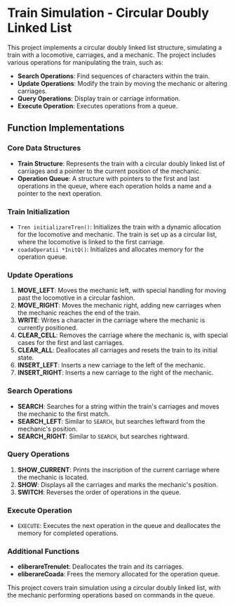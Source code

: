 # Train Simulation - Circular Doubly Linked List

This project implements a circular doubly linked list structure, simulating a train with a locomotive, carriages, and a mechanic. The project includes various operations for manipulating the train, such as:

- **Search Operations**: Find sequences of characters within the train.
- **Update Operations**: Modify the train by moving the mechanic or altering carriages.
- **Query Operations**: Display train or carriage information.
- **Execute Operation**: Executes operations from a queue.

## Function Implementations

### Core Data Structures
- **Train Structure**: Represents the train with a circular doubly linked list of carriages and a pointer to the current position of the mechanic.
- **Operation Queue**: A structure with pointers to the first and last operations in the queue, where each operation holds a name and a pointer to the next operation.

### Train Initialization
- `Tren initializareTren()`: Initializes the train with a dynamic allocation for the locomotive and mechanic. The train is set up as a circular list, where the locomotive is linked to the first carriage.
- `coadaOperatii *InitQ()`: Initializes and allocates memory for the operation queue.

### Update Operations
1. **MOVE_LEFT**: Moves the mechanic left, with special handling for moving past the locomotive in a circular fashion.
2. **MOVE_RIGHT**: Moves the mechanic right, adding new carriages when the mechanic reaches the end of the train.
3. **WRITE**: Writes a character in the carriage where the mechanic is currently positioned.
4. **CLEAR_CELL**: Removes the carriage where the mechanic is, with special cases for the first and last carriages.
5. **CLEAR_ALL**: Deallocates all carriages and resets the train to its initial state.
6. **INSERT_LEFT**: Inserts a new carriage to the left of the mechanic.
7. **INSERT_RIGHT**: Inserts a new carriage to the right of the mechanic.

### Search Operations
- **SEARCH**: Searches for a string within the train's carriages and moves the mechanic to the first match.
- **SEARCH_LEFT**: Similar to `SEARCH`, but searches leftward from the mechanic's position.
- **SEARCH_RIGHT**: Similar to `SEARCH`, but searches rightward.

### Query Operations
1. **SHOW_CURRENT**: Prints the inscription of the current carriage where the mechanic is located.
2. **SHOW**: Displays all the carriages and marks the mechanic's position.
3. **SWITCH**: Reverses the order of operations in the queue.

### Execute Operation
- `EXECUTE`: Executes the next operation in the queue and deallocates the memory for completed operations.

### Additional Functions
- **eliberareTrenulet**: Deallocates the train and its carriages.
- **eliberareCoada**: Frees the memory allocated for the operation queue.

This project covers train simulation using a circular doubly linked list, with the mechanic performing operations based on commands in the queue.
